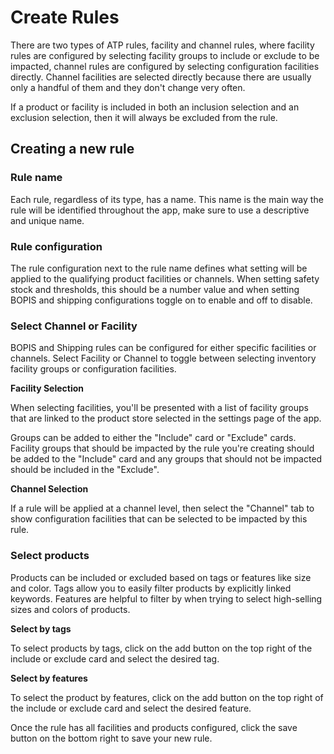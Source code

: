 # Create Rules

There are two types of ATP rules, facility and channel rules, where facility rules are configured by selecting facility groups to include or exclude to be impacted, channel rules are configured by selecting configuration facilities directly. Channel facilities are selected directly because there are usually only a handful of them and they don't change very often.

If a product or facility is included in both an inclusion selection and an exclusion selection, then it will always be excluded from the rule.

## Creating a new rule

### Rule name
Each rule, regardless of its type, has a name. This name is the main way the rule will be identified throughout the app, make sure to use a descriptive and unique name.

### Rule configuration
The rule configuration next to the rule name defines what setting will be applied to the qualifying product facilities or channels. When setting safety stock and thresholds, this should be a number value and when setting BOPIS and shipping configurations toggle on to enable and off to disable.

### Select Channel or Facility
BOPIS and Shipping rules can be configured for either specific facilities or channels. Select Facility or Channel to toggle between selecting inventory facility groups or configuration facilities.

**Facility Selection**

When selecting facilities, you'll be presented with a list of facility groups that are linked to the product store selected in the settings page of the app.

Groups can be added to either the "Include" card or "Exclude" cards. Facility groups that should be impacted by the rule you're creating should be added to the "Include" card and any groups that should not be impacted should be included in the "Exclude".

**Channel Selection**

If a rule will be applied at a channel level, then select the "Channel" tab to show configuration facilities that can be selected to be impacted by this rule.

### Select products

Products can be included or excluded based on tags or features like size and color. Tags allow you to easily filter products by explicitly linked keywords. Features are helpful to filter by when trying to select high-selling sizes and colors of products.

**Select by tags**

To select products by tags, click on the add button on the top right of the include or exclude card and select the desired tag.

**Select by features**

To select the product by features, click on the add button on the top right of the include or exclude card and select the desired feature.


Once the rule has all facilities and products configured, click the save button on the bottom right to save your new rule.
